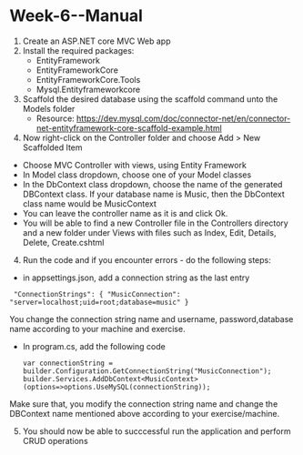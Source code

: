 # Week-6--Manual

1. Create an ASP.NET core MVC Web app
2. Install the required packages:
   - EntityFramework
   - EntityFrameworkCore
   - EntityFrameworkCore.Tools
   - Mysql.Entityframeworkcore
4. Scaffold the desired database using the scaffold command unto the Models folder
   - Resource: https://dev.mysql.com/doc/connector-net/en/connector-net-entityframework-core-scaffold-example.html
6. Now right-click on the Controller folder and choose Add > New Scaffolded Item
  - Choose MVC Controller with views, using Entity Framework
  - In Model class dropdown, choose one of your Model classes
  - In the DbContext class dropdown, choose the name of the generated DBContext class. If your database name is Music, then the DbContext class name would be MusicContext
  - You can leave the controller name as it is and click Ok.
  - You will be able to find a new Controller file in the Controllers directory and a new folder under Views with files such as Index, Edit, Details, Delete, Create.cshtml
4. Run the code and if you encounter errors - do the following steps:
  - in appsettings.json, add a connection string as the last entry
  ```
   "ConnectionStrings": { "MusicConnection": "server=localhost;uid=root;database=music" }
  ```
 
 You change the connection string name and username, password,database name according to your machine and exercise. 
    
- In program.cs, add the following code
    
    ```
    var connectionString = builder.Configuration.GetConnectionString("MusicConnection");
    builder.Services.AddDbContext<MusicContext>(options=>options.UseMySQL(connectionString));
    
    ```
    
 Make sure that, you modify the connection string name and change the DBContext name mentioned above according to your exercise/machine.
    
  5. You should now be able to succcessful run the application and perform CRUD operations
    
